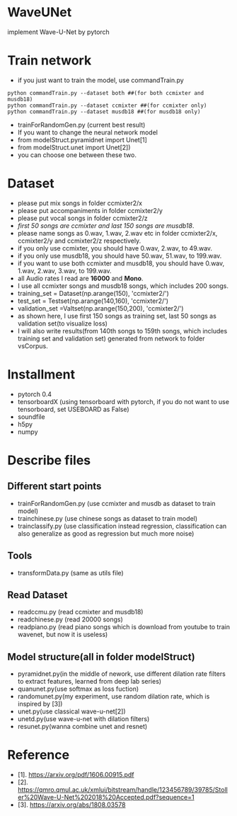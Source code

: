 # WaveUNet
implement Wave-U-Net by pytorch


# Train network
- if you just want to train the model, use commandTrain.py
```
python commandTrain.py --dataset both ##(for both ccmixter and musdb18)
python commandTrain.py --dataset ccmixter ##(for ccmixter only)
python commandTrain.py --dataset musdb18 ##(for musdb18 only)
```
- trainForRandomGen.py (current best result)
- If you want to change the neural network model
- from modelStruct.pyramidnet import Unet[1]
- from modelStruct.unet import Unet[2])
- you can choose one between these two.

# Dataset
- please put mix songs in folder ccmixter2/x
- please put accompaniments in folder ccmixter2/y
- please put vocal songs in folder ccmixter2/z
- *first 50 songs are ccmixter and last 150 songs are musdb18*.
- please name songs as 0.wav, 1.wav, 2.wav etc in folder ccmixter2/x, ccmixter2/y and ccmixter2/z respectively.
- if you only use ccmixter, you should have 0.wav, 2.wav, to 49.wav.
- if you only use musdb18, you should have 50.wav, 51.wav, to 199.wav.
- if you want to use both ccmixter and musdb18, you should have 0.wav, 1.wav, 2.wav, 3.wav, to 199.wav.
- all Audio rates I read are **16000** and **Mono**. 
- I use all ccmixter songs and musdb18 songs, which includes 200 songs.
- training_set = Dataset(np.arange(150), 'ccmixter2/')
- test_set = Testset(np.arange(140,160), 'ccmixter2/')
- validation_set =Valtset(np.arange(150,200), 'ccmixter2/')
- as shown here, I use first 150 songs as training set, last 50 songs as validation set(to visualize loss)
- I will also write results(from 140th songs to 159th songs, which includes training set and validation set) generated from network to folder vsCorpus.

# Installment
 - pytorch 0.4
 - tensorboardX (using tensorboard with pytorch, if you do not want to use tensorboard, set USEBOARD as False)
 - soundfile
 - h5py
 - numpy
# Describe files
## Different start points
 - trainForRandomGen.py (use ccmixter and musdb as dataset to train model)
 - trainchinese.py (use chinese songs as dataset to train model)
 - trainclassify.py (use classification instead regression, classification can also generalize as good as regression but much more noise)
## Tools
 - transformData.py (same as utils file)
## Read Dataset
 - readccmu.py (read ccmixter and musdb18)
 - readchinese.py (read 20000 songs)
 - readpiano.py (read piano songs which is download from youtube to train wavenet, but now it is useless)
## Model structure(all in folder modelStruct)
 - pyramidnet.py(in the middle of nework, use different dilation rate filters to extract features, learned from deep lab series)
 - quanunet.py(use softmax as loss fuction)
 - randomunet.py(my experiment, use random dilation rate, which is inspired by [3])
 - unet.py(use classical wave-u-net[2])
 - unetd.py(use wave-u-net with dilation filters)
 - resunet.py(wanna combine unet and resnet)
 
# Reference
- [1]. https://arxiv.org/pdf/1606.00915.pdf
- [2]. https://qmro.qmul.ac.uk/xmlui/bitstream/handle/123456789/39785/Stoller%20Wave-U-Net%202018%20Accepted.pdf?sequence=1
- [3]. https://arxiv.org/abs/1808.03578
